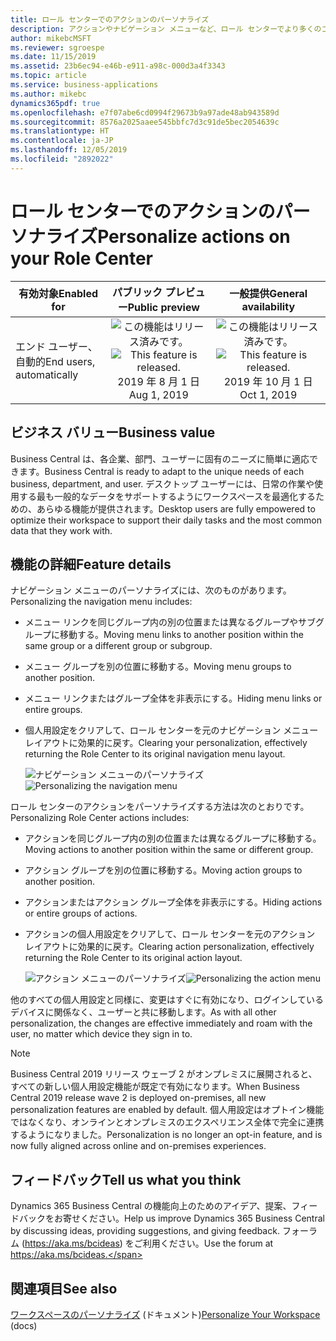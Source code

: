 ```yaml
---
title: ロール センターでのアクションのパーソナライズ
description: アクションやナビゲーション メニューなど、ロール センターでより多くのコンテンツを再編成して、ワークスペースをさらにパーソナライズします。
author: mikebcMSFT
ms.reviewer: sgroespe
ms.date: 11/15/2019
ms.assetid: 23b6ec94-e46b-e911-a98c-000d3a4f3343
ms.topic: article
ms.service: business-applications
ms.author: mikebc
dynamics365pdf: true
ms.openlocfilehash: e7f07abe6cd0994f29673b9a97ade48ab943589d
ms.sourcegitcommit: 8576a2025aaee545bbfc7d3c91de5bec2054639c
ms.translationtype: HT
ms.contentlocale: ja-JP
ms.lasthandoff: 12/05/2019
ms.locfileid: "2892022"
---
```

# <a name="personalize-actions-on-your-role-center"></a><span data-ttu-id="c6827-103">ロール センターでのアクションのパーソナライズ</span><span class="sxs-lookup"><span data-stu-id="c6827-103">Personalize actions on your Role Center</span></span>


| <span data-ttu-id="c6827-104">有効対象</span><span class="sxs-lookup"><span data-stu-id="c6827-104">Enabled for</span></span>    |  <span data-ttu-id="c6827-105">パブリック プレビュー</span><span class="sxs-lookup"><span data-stu-id="c6827-105">Public preview</span></span> | <span data-ttu-id="c6827-106">一般提供</span><span class="sxs-lookup"><span data-stu-id="c6827-106">General availability</span></span> | 
| ---------- | :----------: |:----------: |
|<span data-ttu-id="c6827-107">エンド ユーザー、自動的</span><span class="sxs-lookup"><span data-stu-id="c6827-107">End users, automatically</span></span>|<span data-ttu-id="c6827-108">![この機能はリリース済みです。](/dynamics365-release-plan/media/green-checkmark.png "この機能はリリース済みです。")</span><span class="sxs-lookup"><span data-stu-id="c6827-108">![This feature is released.](/dynamics365-release-plan/media/green-checkmark.png "This feature is released.")</span></span> <span data-ttu-id="c6827-109">2019 年 8 月 1 日</span><span class="sxs-lookup"><span data-stu-id="c6827-109">Aug 1, 2019</span></span>| <span data-ttu-id="c6827-110">![この機能はリリース済みです。](/dynamics365-release-plan/media/green-checkmark.png "この機能はリリース済みです。")</span><span class="sxs-lookup"><span data-stu-id="c6827-110">![This feature is released.](/dynamics365-release-plan/media/green-checkmark.png "This feature is released.")</span></span> <span data-ttu-id="c6827-111">2019 年 10 月 1 日</span><span class="sxs-lookup"><span data-stu-id="c6827-111">Oct 1, 2019</span></span>|


## <a name="business-value"></a><span data-ttu-id="c6827-112">ビジネス バリュー</span><span class="sxs-lookup"><span data-stu-id="c6827-112">Business value</span></span>
<!-- bv start -->
<span data-ttu-id="c6827-113">Business Central は、各企業、部門、ユーザーに固有のニーズに簡単に適応できます。</span><span class="sxs-lookup"><span data-stu-id="c6827-113">Business Central is ready to adapt to the unique needs of each business, department, and user.</span></span> <span data-ttu-id="c6827-114">デスクトップ ユーザーには、日常の作業や使用する最も一般的なデータをサポートするようにワークスペースを最適化するための、あらゆる機能が提供されます。</span><span class="sxs-lookup"><span data-stu-id="c6827-114">Desktop users are fully empowered to optimize their workspace to support their daily tasks and the most common data that they work with.</span></span>
<!-- bv end -->



## <a name="feature-details"></a><span data-ttu-id="c6827-115">機能の詳細</span><span class="sxs-lookup"><span data-stu-id="c6827-115">Feature details</span></span>
<!--feature detail start -->
<span data-ttu-id="c6827-116">ナビゲーション メニューのパーソナライズには、次のものがあります。</span><span class="sxs-lookup"><span data-stu-id="c6827-116">Personalizing the navigation menu includes:</span></span>

 - <span data-ttu-id="c6827-117">メニュー リンクを同じグループ内の別の位置または異なるグループやサブグループに移動する。</span><span class="sxs-lookup"><span data-stu-id="c6827-117">Moving menu links to another position within the same group or a different group or subgroup.</span></span>
 - <span data-ttu-id="c6827-118">メニュー グループを別の位置に移動する。</span><span class="sxs-lookup"><span data-stu-id="c6827-118">Moving menu groups to another position.</span></span>
 - <span data-ttu-id="c6827-119">メニュー リンクまたはグループ全体を非表示にする。</span><span class="sxs-lookup"><span data-stu-id="c6827-119">Hiding menu links or entire groups.</span></span>
 - <span data-ttu-id="c6827-120">個人用設定をクリアして、ロール センターを元のナビゲーション メニュー レイアウトに効果的に戻す。</span><span class="sxs-lookup"><span data-stu-id="c6827-120">Clearing your personalization, effectively returning the Role Center to its original navigation menu layout.</span></span>
 
   <span data-ttu-id="c6827-121">![ナビゲーション メニューのパーソナライズ](media/personalize-navigation.png "ナビゲーション メニューのパーソナライズ")</span><span class="sxs-lookup"><span data-stu-id="c6827-121">![Personalizing the navigation menu](media/personalize-navigation.png "Personalizing the navigation menu")</span></span>

<span data-ttu-id="c6827-122">ロール センターのアクションをパーソナライズする方法は次のとおりです。</span><span class="sxs-lookup"><span data-stu-id="c6827-122">Personalizing Role Center actions includes:</span></span>

 - <span data-ttu-id="c6827-123">アクションを同じグループ内の別の位置または異なるグループに移動する。</span><span class="sxs-lookup"><span data-stu-id="c6827-123">Moving actions to another position within the same or different group.</span></span>
 - <span data-ttu-id="c6827-124">アクション グループを別の位置に移動する。</span><span class="sxs-lookup"><span data-stu-id="c6827-124">Moving action groups to another position.</span></span>
 - <span data-ttu-id="c6827-125">アクションまたはアクション グループ全体を非表示にする。</span><span class="sxs-lookup"><span data-stu-id="c6827-125">Hiding actions or entire groups of actions.</span></span>
 - <span data-ttu-id="c6827-126">アクションの個人用設定をクリアして、ロール センターを元のアクション レイアウトに効果的に戻す。</span><span class="sxs-lookup"><span data-stu-id="c6827-126">Clearing action personalization, effectively returning the Role Center to its original action layout.</span></span>

   <span data-ttu-id="c6827-127">![アクション メニューのパーソナライズ](media/personalize-actions.png "アクション メニューのパーソナライズ")</span><span class="sxs-lookup"><span data-stu-id="c6827-127">![Personalizing the action menu](media/personalize-actions.png "Personalizing the action menu")</span></span>

<span data-ttu-id="c6827-128">他のすべての個人用設定と同様に、変更はすぐに有効になり、ログインしているデバイスに関係なく、ユーザーと共に移動します。</span><span class="sxs-lookup"><span data-stu-id="c6827-128">As with all other personalization, the changes are effective immediately and roam with the user, no matter which device they sign in to.</span></span>


> [!NOTE]
> <span data-ttu-id="c6827-129">Business Central 2019 リリース ウェーブ 2 がオンプレミスに展開されると、すべての新しい個人用設定機能が既定で有効になります。</span><span class="sxs-lookup"><span data-stu-id="c6827-129">When Business Central 2019 release wave 2 is deployed on-premises, all new personalization features are enabled by default.</span></span> <span data-ttu-id="c6827-130">個人用設定はオプトイン機能ではなくなり、オンラインとオンプレミスのエクスペリエンス全体で完全に連携するようになりました。</span><span class="sxs-lookup"><span data-stu-id="c6827-130">Personalization is no longer an opt-in feature, and is now fully aligned across online and on-premises experiences.</span></span>
<!--feature detail end -->






## <a name="tell-us-what-you-think"></a><span data-ttu-id="c6827-131">フィードバック</span><span class="sxs-lookup"><span data-stu-id="c6827-131">Tell us what you think</span></span>
<span data-ttu-id="c6827-132">Dynamics 365 Business Central の機能向上のためのアイデア、提案、フィードバックをお寄せください。</span><span class="sxs-lookup"><span data-stu-id="c6827-132">Help us improve Dynamics 365 Business Central by discussing ideas, providing suggestions, and giving feedback.</span></span> <span data-ttu-id="c6827-133">フォーラム (https://aka.ms/bcideas) をご利用ください。</span><span class="sxs-lookup"><span data-stu-id="c6827-133">Use the forum at https://aka.ms/bcideas.</span></span>




## <a name="see-also"></a><span data-ttu-id="c6827-134">関連項目</span><span class="sxs-lookup"><span data-stu-id="c6827-134">See also</span></span>

<span data-ttu-id="c6827-135">[ワークスペースのパーソナライズ](https://docs.microsoft.com/dynamics365/business-central/ui-personalization-user) (ドキュメント)</span><span class="sxs-lookup"><span data-stu-id="c6827-135">[Personalize Your Workspace](https://docs.microsoft.com/dynamics365/business-central/ui-personalization-user) (docs)</span></span>
